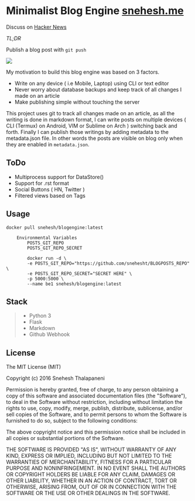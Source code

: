 Minimalist Blog Engine [snehesh.me](https://snehesh.me)
======================
Discuss on [Hacker News](https://news.ycombinator.com/item?id=12244475)

_TL;DR_

Publish a blog post with ` git push `

![](http://i.imgur.com/JKMdO42.gif)

My motivation to build this blog engine was based on 3 factors.
- Write on any device ( i.e Mobile, Laptop) using CLI or text editor
- Never worry about database backups and keep track of all changes I made on an article
- Make publishing simple without touching the server

This project uses git to track all changes made on an article, as all the writing is done in markdown format, I can write posts on multiple devices ( CLI (Termux) on Android, VIM or Sublime on Arch ) switching back and forth. Finally I can publish those writings by adding metadata to the metadata.json file. In other words the posts are visible on blog only when they are enabled in `metadata.json`.

ToDo
----
- Multiprocess support for DataStore()
- Support for .rst format
- Social Buttons ( HN, Twitter )
- Filtered views based on Tags 


Usage
-----
	docker pull snehesh/blogengine:latest
```
	Environmental Variables
		POSTS_GIT_REPO
		POSTS_GIT_REPO_SECRET
```

```
		docker run -d \
		-e POSTS_GIT_REPO="https://github.com/snehesht/BLOGPOSTS_REPO" \
		-e POSTS_GIT_REPO_SECRET="SECRET HERE" \
		-p 5000:5000 \
		--name be1 snehesh/blogengine:latest
```

Stack
-----
> - Python 3
> - Flask
> - Markdown
> - Github Webhook

License
-------

The MIT License (MIT)

Copyright (c) 2016 Snehesh Thalapaneni

Permission is hereby granted, free of charge, to any person obtaining a copy of this software and associated documentation files (the "Software"), to deal in the Software without restriction, including without limitation the rights to use, copy, modify, merge, publish, distribute, sublicense, and/or sell copies of the Software, and to permit persons to whom the Software is furnished to do so, subject to the following conditions:

The above copyright notice and this permission notice shall be included in all copies or substantial portions of the Software.

THE SOFTWARE IS PROVIDED "AS IS", WITHOUT WARRANTY OF ANY KIND, EXPRESS OR IMPLIED, INCLUDING BUT NOT LIMITED TO THE WARRANTIES OF MERCHANTABILITY, FITNESS FOR A PARTICULAR PURPOSE AND NONINFRINGEMENT. IN NO EVENT SHALL THE AUTHORS OR COPYRIGHT HOLDERS BE LIABLE FOR ANY CLAIM, DAMAGES OR OTHER LIABILITY, WHETHER IN AN ACTION OF CONTRACT, TORT OR OTHERWISE, ARISING FROM, OUT OF OR IN CONNECTION WITH THE SOFTWARE OR THE USE OR OTHER DEALINGS IN THE SOFTWARE.

